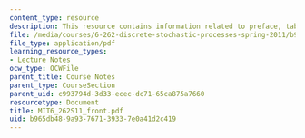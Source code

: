 ```yaml
---
content_type: resource
description: This resource contains information related to preface, table of contents.
file: /media/courses/6-262-discrete-stochastic-processes-spring-2011/b965db489a93767139337e0a41d2c419_MIT6_262S11_front.pdf
file_type: application/pdf
learning_resource_types:
- Lecture Notes
ocw_type: OCWFile
parent_title: Course Notes
parent_type: CourseSection
parent_uid: c993794d-3d33-ecec-dc71-65ca875a7660
resourcetype: Document
title: MIT6_262S11_front.pdf
uid: b965db48-9a93-7671-3933-7e0a41d2c419
---
```

